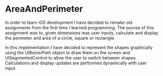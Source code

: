 # AreaAndPerimeter

In order to learn iOS development I have decided to remake old assignments from the first time I learned programming. The purose of this assignment was to, given dimensions was user inputs, calculate and display the perimeter and area of a circle, square or rectangle.

In this implementation I have decided to represent the shapes graphically using the UIBezierPath object to draw them on the screen and UISegmentedControl to allow the user to switch between shapes. Calculations and display updates are performed dynamically with user input.
